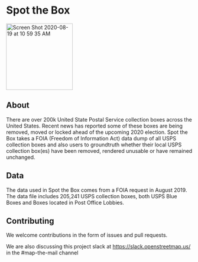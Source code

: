 # Spot the Box

<img width="180" alt="Screen Shot 2020-08-19 at 10 59 35 AM" src="https://user-images.githubusercontent.com/8487728/90667333-de480180-e20b-11ea-9aed-0cf549b61634.png">

## About

There are over 200k United State Postal Service collection boxes across the United States. Recent news has reported some of these boxes are being removed, moved or locked ahead of the upcoming 2020 election. Spot the Box takes a FOIA (Freedom of Information Act) data dump of all USPS collection boxes and also users to groundtruth whether their local USPS collection box(es) have been removed, rendered unusable or have remained unchanged.

## Data

The data used in Spot the Box comes from a FOIA request in August 2019. The data file includes 205,241 USPS collection boxes, both USPS Blue Boxes and Boxes located in Post Office Lobbies.

## Contributing

We welcome contributions in the form of issues and pull requests. 

We are also discussing this project slack at https://slack.openstreetmap.us/ in the #map-the-mail channel
